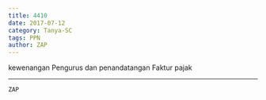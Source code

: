 ```yaml
---
title: 4410
date: 2017-07-12
category: Tanya-SC
tags: PPN
author: ZAP
---
```


kewenangan Pengurus dan penandatangan Faktur pajak

---



`ZAP`
